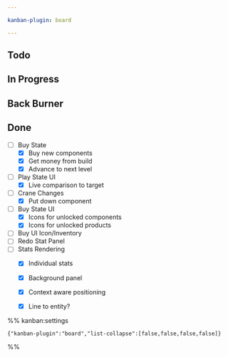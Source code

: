 ```yaml
---

kanban-plugin: board

---
```


## Todo



## In Progress



## Back Burner



## Done

- [ ] Buy State
	- [x] Buy new components
	- [x] Get money from build
	- [x] Advance to next level
- [ ] Play State UI
	- [x] Live comparison to target
- [ ] Crane Changes
	- [x] Put down component
- [ ] Buy State UI
	- [x] Icons for unlocked components
	- [x] Icons for unlocked products
- [ ] Buy UI Icon/Inventory
- [ ] Redo Stat Panel
- [ ] Stats Rendering
	- [x] Individual stats
	- [x] Background panel
	- [x] Context aware positioning
	- [x] Line to entity?




%% kanban:settings
```
{"kanban-plugin":"board","list-collapse":[false,false,false,false]}
```
%%
